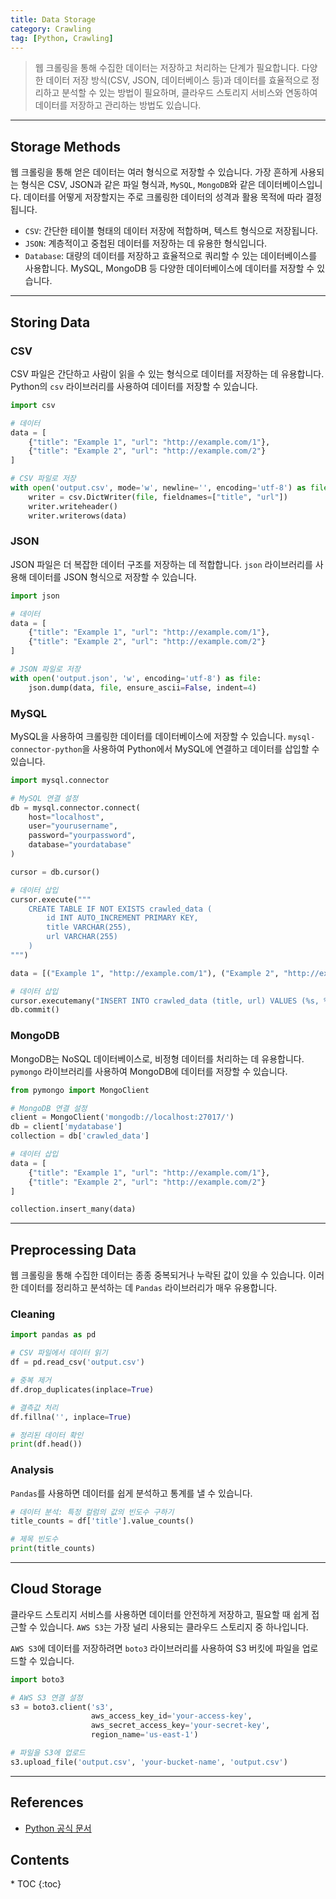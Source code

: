 ```yaml
---
title: Data Storage
category: Crawling
tag: [Python, Crawling]
---
```


> 웹 크롤링을 통해 수집한 데이터는 저장하고 처리하는 단계가 필요합니다. 다양한 데이터 저장 방식(CSV, JSON, 데이터베이스 등)과 데이터를 효율적으로 정리하고 분석할 수 있는 방법이 필요하며, 클라우드 스토리지 서비스와 연동하여 데이터를 저장하고 관리하는 방법도 있습니다.

---

## Storage Methods
웹 크롤링을 통해 얻은 데이터는 여러 형식으로 저장할 수 있습니다. 가장 흔하게 사용되는 형식은 CSV, JSON과 같은 파일 형식과, `MySQL`, `MongoDB`와 같은 데이터베이스입니다. 데이터를 어떻게 저장할지는 주로 크롤링한 데이터의 성격과 활용 목적에 따라 결정됩니다.

- `CSV`: 간단한 테이블 형태의 데이터 저장에 적합하며, 텍스트 형식으로 저장됩니다.
- `JSON`: 계층적이고 중첩된 데이터를 저장하는 데 유용한 형식입니다.
- `Database`: 대량의 데이터를 저장하고 효율적으로 쿼리할 수 있는 데이터베이스를 사용합니다. MySQL, MongoDB 등 다양한 데이터베이스에 데이터를 저장할 수 있습니다.

---

## Storing Data

### CSV
CSV 파일은 간단하고 사람이 읽을 수 있는 형식으로 데이터를 저장하는 데 유용합니다. Python의 `csv` 라이브러리를 사용하여 데이터를 저장할 수 있습니다.

```python
import csv

# 데이터
data = [
    {"title": "Example 1", "url": "http://example.com/1"},
    {"title": "Example 2", "url": "http://example.com/2"}
]

# CSV 파일로 저장
with open('output.csv', mode='w', newline='', encoding='utf-8') as file:
    writer = csv.DictWriter(file, fieldnames=["title", "url"])
    writer.writeheader()
    writer.writerows(data)
```

### JSON
JSON 파일은 더 복잡한 데이터 구조를 저장하는 데 적합합니다. `json` 라이브러리를 사용해 데이터를 JSON 형식으로 저장할 수 있습니다.

```python
import json

# 데이터
data = [
    {"title": "Example 1", "url": "http://example.com/1"},
    {"title": "Example 2", "url": "http://example.com/2"}
]

# JSON 파일로 저장
with open('output.json', 'w', encoding='utf-8') as file:
    json.dump(data, file, ensure_ascii=False, indent=4)
```

### MySQL
MySQL을 사용하여 크롤링한 데이터를 데이터베이스에 저장할 수 있습니다. `mysql-connector-python`을 사용하여 Python에서 MySQL에 연결하고 데이터를 삽입할 수 있습니다.

```python
import mysql.connector

# MySQL 연결 설정
db = mysql.connector.connect(
    host="localhost",
    user="yourusername",
    password="yourpassword",
    database="yourdatabase"
)

cursor = db.cursor()

# 데이터 삽입
cursor.execute("""
    CREATE TABLE IF NOT EXISTS crawled_data (
        id INT AUTO_INCREMENT PRIMARY KEY,
        title VARCHAR(255),
        url VARCHAR(255)
    )
""")

data = [("Example 1", "http://example.com/1"), ("Example 2", "http://example.com/2")]

# 데이터 삽입
cursor.executemany("INSERT INTO crawled_data (title, url) VALUES (%s, %s)", data)
db.commit()
```

### MongoDB
MongoDB는 NoSQL 데이터베이스로, 비정형 데이터를 처리하는 데 유용합니다. `pymongo` 라이브러리를 사용하여 MongoDB에 데이터를 저장할 수 있습니다.

```python
from pymongo import MongoClient

# MongoDB 연결 설정
client = MongoClient('mongodb://localhost:27017/')
db = client['mydatabase']
collection = db['crawled_data']

# 데이터 삽입
data = [
    {"title": "Example 1", "url": "http://example.com/1"},
    {"title": "Example 2", "url": "http://example.com/2"}
]

collection.insert_many(data)
```

---

## Preprocessing Data
웹 크롤링을 통해 수집한 데이터는 종종 중복되거나 누락된 값이 있을 수 있습니다. 이러한 데이터를 정리하고 분석하는 데 `Pandas` 라이브러리가 매우 유용합니다.

### Cleaning 
```python
import pandas as pd

# CSV 파일에서 데이터 읽기
df = pd.read_csv('output.csv')

# 중복 제거
df.drop_duplicates(inplace=True)

# 결측값 처리
df.fillna('', inplace=True)

# 정리된 데이터 확인
print(df.head())
```

### Analysis
`Pandas`를 사용하면 데이터를 쉽게 분석하고 통계를 낼 수 있습니다.

```python
# 데이터 분석: 특정 컬럼의 값의 빈도수 구하기
title_counts = df['title'].value_counts()

# 제목 빈도수
print(title_counts)
```

---

## Cloud Storage
클라우드 스토리지 서비스를 사용하면 데이터를 안전하게 저장하고, 필요할 때 쉽게 접근할 수 있습니다. `AWS S3`는 가장 널리 사용되는 클라우드 스토리지 중 하나입니다.

`AWS S3`에 데이터를 저장하려면 `boto3` 라이브러리를 사용하여 S3 버킷에 파일을 업로드할 수 있습니다.

```python
import boto3

# AWS S3 연결 설정
s3 = boto3.client('s3', 
                  aws_access_key_id='your-access-key', 
                  aws_secret_access_key='your-secret-key', 
                  region_name='us-east-1')

# 파일을 S3에 업로드
s3.upload_file('output.csv', 'your-bucket-name', 'output.csv')
```

---

## References
- [Python 공식 문서](https://docs.python.org/3/)

<nav class="post-toc" markdown="1">
  <h2>Contents</h2>
* TOC
{:toc}
</nav>
